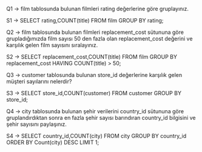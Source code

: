 Q1 -> film tablosunda bulunan filmleri rating değerlerine göre gruplayınız.

S1 -> SELECT rating,COUNT(title) FROM film GROUP BY rating;

Q2 -> film tablosunda bulunan filmleri replacement_cost sütununa göre grupladığımızda film sayısı 50 den fazla olan replacement_cost değerini ve karşılık gelen film sayısını sıralayınız.

S2 -> SELECT replacement_cost,COUNT(title) FROM film GROUP BY replacement_cost HAVING COUNT(title) > 50;

Q3 -> customer tablosunda bulunan store_id değerlerine karşılık gelen müşteri sayılarını nelerdir?

S3 -> SELECT store_id,COUNT(customer) FROM customer GROUP BY store_id;

Q4 -> city tablosunda bulunan şehir verilerini country_id sütununa göre gruplandırdıktan sonra en fazla şehir sayısı barındıran country_id bilgisini ve şehir sayısını paylaşınız.

S4 -> SELECT country_id,COUNT(city) FROM city GROUP BY country_id ORDER BY Count(city) DESC LIMIT 1;
